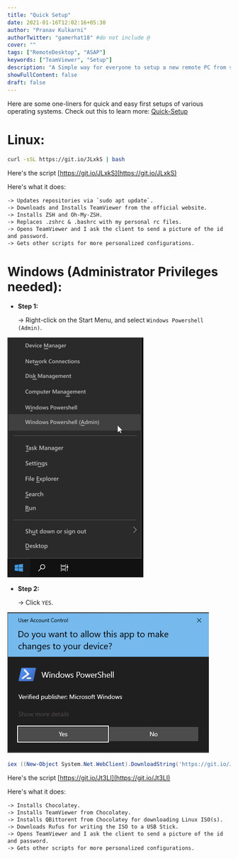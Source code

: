 ```yaml
---
title: "Quick Setup"
date: 2021-01-16T12:02:16+05:30
author: "Pranav Kulkarni"
authorTwitter: "gamerhat18" #do not include @
cover: ""
tags: ["RemoteDesktop", "ASAP"]
keywords: ["TeamViewer", "Setup"]
description: "A Simple way for everyone to setup a new remote PC from scratch,  regardless of the Operating system."
showFullContent: false
draft: false
---
```



Here are some one-liners for quick and easy first setups of various operating systems.
Check out this to learn more: [Quick-Setup](https://github.com/gamerhat18/quick-setup)


# Linux:

```bash
curl -sSL https://git.io/JLxkS | bash
```

Here's the script [https://git.io/JLxkS](https://git.io/JLxkS)

Here's what it does:

    -> Updates repositories via `sudo apt update`.
    -> Downloads and Installs TeamViewer from the official website.
    -> Installs ZSH and Oh-My-ZSH.
    -> Replaces .zshrc & .bashrc with my personal rc files.
    -> Opens TeamViewer and I ask the client to send a picture of the id and password.
    -> Gets other scripts for more personalized configurations.

# Windows (Administrator Privileges needed):
- **Step 1:** 

    -> Right-click on the Start Menu, and select `Windows Powershell (Admin)`. 

![*Windows Submenu*](https://raw.githubusercontent.com/gamerhat18/cybrdise-blog-hugo/master/content/posts/images/windows-start-submenu.png)

- **Step 2:** 

    -> Click `YES`. 

![*Security Prompt*](https://raw.githubusercontent.com/gamerhat18/cybrdise-blog-hugo/master/content/posts/images/uacprompt.png)


```powershell
iex ((New-Object System.Net.WebClient).DownloadString('https://git.io/Jt3LI'))
```
Here's the script [https://git.io/Jt3LI](https://git.io/Jt3LI)


Here's what it does:

    -> Installs Chocolatey.
    -> Installs TeamViewer from Chocolatey.
    -> Installs QBittorent from Chocolatey for downloading Linux ISO(s).
    -> Downloads Rufus for writing the ISO to a USB Stick.
    -> Opens TeamViewer and I ask the client to send a picture of the id and password.
    -> Gets other scripts for more personalized configurations.